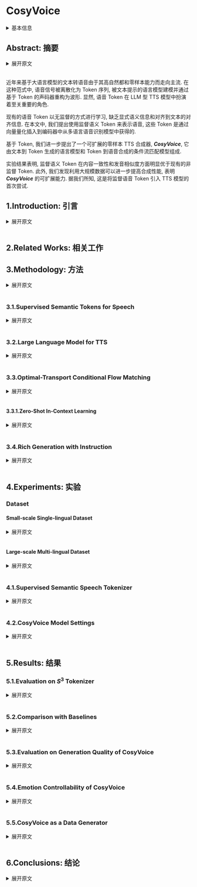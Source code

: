 # CosyVoice

<details>
<summary>基本信息</summary>

- 标题: "CosyVoice: A Scalable Multilingual Zero-shot Text-to-speech Synthesizer based on Supervised Semantic Tokens"
- 作者:
  - 01 Zhihao Du,
  - 02 Qian Chen,
  - 03 Shiliang Zhang,
  - 04 Kai Hu,
  - 05 Heng Lu,
  - 06 Yexin Yang,
  - 07 Hangrui Hu,
  - 08 Siqi Zheng,
  - 09 Yue Gu,
  - 10 Ziyang Ma,
  - 11 Zhifu Gao,
  - 12 Zhijie Yan
- 链接:
  - [ArXiv](https://arxiv.org/abs/2407.05407)
  - [Publication]()
  - [Github](https://github.com/FunAudioLLM/CosyVoice)
  - [Demo](https://fun-audio-llm.github.io)
- 文件:
  - [ArXiv](_PDF/2407.05407v2__CosyVoice__A_Scalable_Multilingual_Zero-shot_Text-to-Speech_Synthesizer_Based_on_Supervised_Semantic_Tokens.pdf)
  - [Publication] #TODO

</details>

## Abstract: 摘要

<details>
<summary>展开原文</summary>

Recent years have witnessed a trend that large language model (LLM) based text-to-speech (TTS) emerges into the mainstream due to their high naturalness and zero-shot capacity.
In this paradigm, speech signals are discretized into token sequences, which are modeled by an LLM with text as prompts and reconstructed by a token-based vocoder to waveforms.
Obviously, speech tokens play a critical role in LLM-based TTS models.
Current speech tokens are learned in an unsupervised manner, which lacks explicit semantic information and alignment to the text.
In this paper, we propose to represent speech with supervised semantic tokens, which are derived from a multilingual speech recognition model by inserting vector quantization into the encoder.
Based on the tokens, we further propose a scalable zero-shot TTS synthesizer, ***CosyVoice***, which consists of an LLM for text-to-token generation and a conditional flow matching model for token-to-speech synthesis.
Experimental results show that supervised semantic tokens significantly outperform existing unsupervised tokens in terms of content consistency and speaker similarity for zero-shot voice cloning.
Moreover, we find that utilizing large-scale data further improves the synthesis performance, indicating the scalable capacity of ***CosyVoice***.
To the best of our knowledge, this is the first attempt to involve supervised speech tokens into TTS models.

</details>
<br>

近年来基于大语言模型的文本转语音由于其高自然都和零样本能力而走向主流.
在这种范式中, 语音信号被离散化为 Token 序列, 被文本提示的语言模型建模并通过基于 Token 的声码器重构为波形.
显然, 语音 Token 在 LLM 型 TTS 模型中扮演着至关重要的角色.

现有的语音 Token 以无监督的方式进行学习, 缺乏显式语义信息和对齐到文本的对齐信息.
在本文中, 我们提出使用监督语义 Token 来表示语音, 这些 Token 是通过向量量化插入到编码器中从多语言语音识别模型中获得的.

基于 Token, 我们进一步提出了一个可扩展的零样本 TTS 合成器, ***CosyVoice***, 它由文本到 Token 生成的语言模型和 Token 到语音合成的条件流匹配模型组成.

实验结果表明, 监督语义 Token 在内容一致性和发音相似度方面明显优于现有的非监督 Token.
此外, 我们发现利用大规模数据可以进一步提高合成性能, 表明 ***CosyVoice*** 的可扩展能力.
据我们所知, 这是将监督语音 Token 引入 TTS 模型的首次尝试.

## 1.Introduction: 引言

<details>
<summary>展开原文</summary>

Text-to-Speech (TTS) technology has made remarkable strides in recent years, transitioning from robotic-sounding speech to producing voices that are nearly indistinguishable from human speakers.
At the forefront of this advancement are Large Language Models (LLMs), which have been increasingly utilized in TTS systems to generate speech with a higher degree of naturalness and the ability to synthesize voices in a zero-shot fashion ([TorToise TTS (2023)](../Diffusion/2023.05.12_TorToise-TTS.md); [VALL-E (2023)](2023.01.05_VALL-E.md); [BASE TTS (2024)](2024.02.12_BASE-TTS.md)).
These LLM-based TTS models function by converting speech signals into sequences of tokens, with the LLM utilizing text as a condition to model these token sequences.
A token vocoder is then employed to reconstruct the raw waveforms from the tokenized speech ([HiFi-GAN (2020)](../TTS3_Vocoder/2020.10.12_HiFi-GAN.md); [EnCodec (2022)](../Speech_Neural_Codec/2022.10.24_EnCodec.md)).

A critical aspect of the TTS process is the representation of speech tokens.
Traditionally, tokens are acquired through unsupervised learning, which may not capture explicit semantic information or align well with corresponding text ([HuBERT (2021)](../Speech_Representaion/2021.06.14_HuBERT.md); [EnCodec (2022)](../Speech_Neural_Codec/2022.10.24_EnCodec.md)).
Recognizing this gap, our work introduces supervised semantic tokens extracted from a multilingual speech recognition model, [Whisper (2022)](2022.12.06_Whisper.md), by integrating vector quantization into the encoder.
This innovation allows for more accurate semantic representation and alignment with text.
Early studies have shown that quantizers with auxiliary automatic speech recognition (ASR) loss outperform k-means clustering on the universal speech model (USM) for speech-to-text translation and ASR tasks, as demonstrated in [AudioPaLM (2023)](2023.06.22_AudioPaLM.md).
Additionally, [ASQ](../../Modules/VQ/ASQ.md) employed Gumbel-Softmax vector quantization to extract discrete speech representations that prioritize ASR-relevant information for ASR tasks.
However, the impact of these approaches on text-to-speech (TTS) remains unclear.

Furthermore, leveraging these supervised tokens, we propose ***CosyVoice***, a scalable and efficient zero-shot TTS synthesizer.
***CosyVoice*** is comprised of an LLM for converting text into semantic token sequences and a conditional flow matching model for the subsequent synthesis of speech from these tokens.
In contrast to prior systems like [TorToise TTS (2023)](../Diffusion/2023.05.12_TorToise-TTS.md), which employs an LLM in conjunction with a [denoising diffusion probabilistic models (DDPM) (2020)](../Diffusion/2020.06.19_DDPM.md), ***CosyVoice*** utilizes a conditional flow matching approach, as it has been demonstrated to accelerate both training and inference compared to traditional diffusion models ([VoiceBox (2023)](2023.06.23_VoiceBox.md)).
While existing methods incorporate flow matching in TTS ([VoiceBox (2023)](2023.06.23_VoiceBox.md); [VoiceFlow (2023)](../Flow/2023.09.10_VoiceFlow.md); [Matcha-TTS (2023)](../Diffusion/2023.09.06_Matcha-TTS.md); [ReFlow-TTS (2023)](../Flow/2023.09.29_ReFlow-TTS.md)), they often rely on phoneme duration prediction, necessitating the use of supplementary phonemizers and forced aligners.
***CosyVoice***, however, bypasses these dependencies, offering a more direct and efficient pathway from text to speech.

Our research contributes to the field of speech generation in several novel ways:
- We are the first to integrate supervised speech tokens into TTS models, enhancing content consistency and speaker similarity in zero-shot voice cloning.
- We propose ***CosyVoice***, a scalable zero-shot TTS synthesis system that combines an LLM for text-to-token generation with a conditional flow matching model for token-to-speech synthesis, forsaking the need for additional phonemizers and forced aligners.
- To further refine the quality of generated speech, we incorporate the [x-vector](../Speech_Representaion/X-vectors.md) into the LLM to separate the modeling of speech into semantic, speaker, and prosody components.
The LLM models the semantic content and prosody, while the conditional flow matching model captures timbre and environmental information.
We optimize the flow matching process with techniques such as [classifier-free guidance (2022)](../Diffusion/2022.07.26_Classifier-Free_Guidance.md), a cosine scheduler, and masked conditions.

Our experimental results demonstrate the superiority of supervised semantic tokens over unsupervised counterparts.
Additionally, the scalability of ***CosyVoice*** is evidenced by improved synthesis performance when utilizing large-scale data.
This work, therefore, represents a significant step forward in the development of natural-sounding, versatile TTS systems.

</details>
<br>

## 2.Related Works: 相关工作

## 3.Methodology: 方法

<details>
<summary>展开原文</summary>

As shown in Figure \ref{fig:overall}(b), our ***CosyVoice*** consists of four components, namely text encoder, speech tokenizer, large language model and conditional flow matching model.
Specifically, the text encoder is used to align the semantic spaces of text and speech tokens, while the speech tokenizer is utilized to extract semantic tokens as illustrated in Figure \ref{fig:overall}(a).
We employ a large language model to learn the whole sequence of text encodings and speech tokens, reformulating TTS as an auto-regressive sequence generation problem given text as prompts.
Then, as shown in Figure \ref{fig:overall}(c), a conditional flow matching model is utilized to convert speech tokens into a Mel spectrogram via a denoising process on the optimal path.
To obtain a perceptible signal, the [HiFi-GAN (2020)](../TTS3_Vocoder/2020.10.12_HiFi-GAN.md) vocoder is used to synthesize a waveform with the generated Mel spectrogram as input.

</details>
<br>

### 3.1.Supervised Semantic Tokens for Speech

<details>
<summary>展开原文</summary>

In ***CosyVoice***, a supervised automatic speech recognition (ASR) model is employed to derive the supervised semantic speech ($\mathcal{S}^3$) tokenizer for speech.
The model is a finetuned version of our proprietary SenseVoice ASR model.
It is trained on multilingual audio data and possesses rich audio content understanding capabilities.
Different from the original ASR model, we split the encoder into two parts and insert a vector quantization layer between them.
Given a Mel spectrogram $X$ as input, it undergoes the positional encoding and $\mathrm{Encoder}_1$ to obtain a context-aware representations $H$:

$$
	H = \mathrm{Encoder_1}\left(\mathrm{PosEnc}(X)\right)
$$

Then, a vector quantizer (VQ) is involved to obtain discrete tokens.
For the hidden representation $\mathbf{h}_l$ at the frame $l$, the index of nearest embedding in the codebook $C$ is treated as the speech token $\mu_l$ at this timestep:

$$
	\mu_l = \mathrm{VQ}(\mathbf{h}_l, C)=\mathrm{arg}\min_{\mathbf{c}_n\in C}{|| \mathbf{h}_l - \mathbf{c}_n ||_2}
$$

where $||\cdot||_2$ denotes the L2 norm.
At the training stage, codebook embeddings are updated via exponentially moving average (EMA):

$$
	\mathbf{c}_{\mu_l} := \alpha \mathbf{c}_{\mu_l} + (1-\alpha) \mathbf{h}_l
$$

where $\alpha$ is a pre-defined decay coefficient.
The corresponding codebook embeddings of speech tokens are used as the quantized hidden representations $\bar{H}=\{\mathbf{c}_{\mu_1}, \mathbf{c}_{\mu_2}, \dots, \mathbf{c}_{\mu_L}\}$ and passed through the remaining encoder layers $\mathrm{Encoder}_2$:

$$
	\tilde{H} = \mathrm{Encoder_2}\left(\mathrm{PosEnc}(\bar{H})\right)
$$

Note that, before the remaining encoder layers, we add an extra positional encoding to enhance the temporal information.
After $\mathrm{Encoder_2}$, a transformer-based ASR decoder is followed, predicting the posterior probability of text labels:

$$
	P(Y|X)=\mathrm{{ASRDecoder}}\left(\tilde{H},Y^{Z-1}\right)
$$

where $Y^{Z-1}$ represents the left-shifted text labels in the teacher-forcing training scheme.

</details>
<br>

### 3.2.Large Language Model for TTS

<details>
<summary>展开原文</summary>

In this section, we formulate the TTS task as an auto-regressive speech token generation problem with a large language model (LLM).
For LLM, the sequence construction is the most important matter, which is constructed as follows:

$$
	\left[\circled{S}, \mathbf{v}, \{\bar{\mathbf{y}}_u\}_{u\in[1:U]}, \circled{T}, \{\mu_l\}_{l\in[1:L]}, \circled{E} \right]
$$

\circled{S} and \circled{E} denote the start and end of sequence, respectively. $\mathbf{v}$ is a speaker embedding vector extracted from the speech $X$ with a pre-trained voice-print model.
Available at https://github.com/alibaba-damo-academy/3D-Speaker/tree/main/egs/3dspeaker/sv-cam++.
The text encodings $\bar{Y}=\{\bar{\mathbf{y}}_u\}_{u\in[1:U]}$ is obtained by passing the text through a Byte Pair Encoded (BPE) tokenizer and text encoder:

$$
	\bar{Y} = \mathrm{TextEncoder}(\mathrm{BPE}(Y))
$$

Since text and speech tokens lie at different semantic levels, the text encoder is used to align their semantic spaces and benefit the LLM modeling.
A start identifier \circled{T} is inserted between text encodings and speech tokens $\{\mu_l\}_{l\in[1:L]}$ that is extracted with the supervised semantic tokenizer as described in \ref{sec:sst}.
At the training stage, we employ the teacher-forcing scheme, in which the left-shifted sequence is employed as the mode inputs and the original sequence serves as the expected outputs.
Note that only the cross entropy losses of speech tokens and \circled{E} are considered during the training:

$$
	\mathcal{L}_{LM} = -\frac{1}{L+1}\sum_{l=1}^{L+1}{\log{q(\mu_l)}}
$$

where $\mu_{L+1}$ is the "end of sequence" token \circled{E}. $q(\mu_l)$ denotes the posterior probability of $\mu_l$, which is predicted by the softmax layer following LLM.

</details>
<br>

### 3.3.Optimal-Transport Conditional Flow Matching

<details>
<summary>展开原文</summary>

In ***CosyVoice***, an optimal-transport conditional flow matching model (OT-CFM) is employed to learn the distribution of Mel spectrogram and generate samples from it with generated speech tokens as conditions.
OT-CFM can achieve better performance compared to diffusion probabilistic models (DPMs) with simpler gradients, easier training and faster generation ([Flow Matching (2022)](../Diffusion/2022.10.06_Flow_Matching.md); [OT-CFM (2023)](../Flow/2023.02.01_OT-CFM.md); [Matcha-TTS (2023)](../Diffusion/2023.09.06_Matcha-TTS.md)).
In continuous-time normalizing flows (CNFs), a probability density path is constructed from a prior distribution $p_0(X)$ to the data distribution of Mel spectrogram $q(X)$.
The probability density path is defined by a time-dependent vector field $\nu_t(X): [0,1]\times \mathbb{R}^{L*D}\rightarrow \mathbb{R}^{L*D}$, which generates the flow $\phi_t$ through the following ordinary differential equation (ODE):
\begin{equation}
\label{eq:prob-path}
\begin{aligned}
\frac{d}{dt}{\phi_t{(X)}} &= \nu_t(\phi_t(X), t) \\
\phi_0(X)&\sim p_0(X)=\mathcal{N}(X;0,I) \\
\phi_1(X)&\sim p_1(X)
\end{aligned}
\end{equation}
where $t\in[0, 1]$.
By solving the initial value problem Eq. (\ref{eq:prob-path}), we can approximate the speech distribution $q(X)$ with $p_1(X)$ and sample from it.

To learn the vector field $\nu_t(X)$, we define the optimal-transport (OT) flow and force a neural network to match it by minimizing the following loss:
\begin{equation}
\begin{aligned}
	&\mathcal{L}_{OT-CFM} \\
	&= \mathbb{E}_{t,p_0(X_0),q(X_1)}| \omega_t(\phi^{OT}_t(X_0,X_1)|X_1) \\
	&- \nu_t(\phi^{OT}_t(X_0,X_1)|\theta) |
\end{aligned}
\end{equation}
where
\begin{equation}
\begin{aligned}
	&\phi^{OT}_t(X_0,X_1)=(1-(1-\sigma)t)X_0+tX_1 \\
	                &\omega_t(\phi^{OT}_t(X_0,X_1)|X_1)=X_1-(1-\sigma)X_0
\end{aligned}
\end{equation}
The speaker embedding $\mathbf{v}$, speech tokens $\{\mu_l\}_{1:L}$, and masked Mel spectrogram $\tilde{X_1}$ are also fed into the neural network to match the vector field with learnable parameters $\theta$:
\begin{equation}
\begin{aligned}
	&\nu_t(\phi^{OT}_t(X_0,X_1)|\theta) \\
	&= \mathrm{NN}_\theta\left(\phi^{OT}_t(X_0,X_1),t;\mathbf{v},\{\mu_l\}_{1:L},\tilde{X_1}\right)
\end{aligned}
\end{equation}
$\tilde{X_1}$ is a masked version of $X_1$ by setting continuous frames to zeros from a random start point to the end.
Considering the generation process at the beginning is harder than follows, we involve a cosine scheduler for the timestep $t$:
\begin{equation}
t:=1-\cos\left(\frac{1}{2}t\pi\right)
\end{equation}
Under the scheduled flow, there are more generation steps at the beginning.

Classifier-free guidance (CFG) has been proven to improve the generation quality of diffusion probabilistic models ([CFG (2022)](../Diffusion/2022.07.26_Classifier-Free_Guidance.md); [iDDPM (2021)](../Diffusion/2021.02.18_iDDPM.md); [VoiceBox (2023)](2023.06.23_VoiceBox.md)).
Therefore, we propose to adapt the CFG into conditional flow matching models.
At the training stage, we randomly drop the conditions $\Psi=\{\mathbf{v}, \{\mu_l\}_{1:L}, \tilde{X_1}\}$ with a fixed probability of $0.2$.
In this manner, we can learn both conditional and unconditional flows.
During generation, the vector field is modified as follows:
\begin{equation}
\begin{aligned}
	&\tilde{\nu}_t(\phi^{OT}_t(X_0,X_1)|\theta;\Psi)\\
	&=(1+\beta)\cdot\nu_t(\phi^{OT}_t(X_0,X_1)|\theta;\Psi)\\
	&-\beta \cdot \nu_t(\phi^{OT}_t(X_0,X_1)|\theta)
\end{aligned}
\end{equation}
where $\beta$ is the guidance strength of $0.7$.

</details>
<br>

#### 3.3.1.Zero-Shot In-Context Learning

<details>
<summary>展开原文</summary>

***CosyVoice*** models exhibit zero-shot in-context learning capabilities, allowing for the replication of an arbitrary voice with only a brief reference speech sample.
This process entails the careful construction of input sequences for the token language model (LM), depicted in Figure \ref{fig:icl-seq}.
For prompt speech and input text in the same language, we merge them to form a unified input, treating the prompt speech tokens as pre-generated.
With this input sequence, the autoregressive LM iteratively predicts subsequent tokens until it encounters the "end of sequence" token $\circled{E}$.
However, when the prompt speech and input text differ linguistically, we omit the text and tokens associated with the prompt to prevent prosodic characteristics of the original language from influencing the target language.
It is important to note that the prompt text, which corresponds to the prompt speech's content, can be transcribed either through human annotation or ASR models, such as SenseVoice.
Similar to the prompt text, the prompt tokens are extracted from the prompt speech with $\mathcal{S}^3$ tokenizer.

After generating the speech tokens, they are appended after the prompt tokens, forming a composite condition for the flow-matching model.
Additionally, the speaker embedding and the Mel spectrogram of the prompt speech are incorporated to further enhance timbre and environmental consistency.

</details>
<br>

### 3.4.Rich Generation with Instruction

<details>
<summary>展开原文</summary>

To enable further controllability on ***CosyVoice***, we experiment with integrating additional instruction fine-tuning ([TextrolSpeech (2023)](../../Datasets/2023.08.28_TextrolSpeech.md)).
***CosyVoice-instruct*** extends ***CosyVoice-base*** with enhanced instruction-following capabilities.
Specifically, it supports controllability over various aspects such as speaker identity (i.e., speaker's characteristics), speaking style (including emotion, gender, speaking rate, and pitch), and fine-grained paralinguistic features.
These features include the ability to insert laughter, breaths, speaking while laughing, and emphasize certain words.

We fine-tuned ***CosyVoice-base*** using this training data without incorporating speaker embedding in the autoregressive language model.
Table \ref{tab:example_instruct} shows some examples of speaker identity, speaking style, and fine-grained paralinguistic features.

</details>
<br>

## 4.Experiments: 实验

### Dataset

#### Small-scale Single-lingual Dataset

<details>
<summary>展开原文</summary>

We conduct experiments on the [LibriTTS (2019)](../../Datasets/2019.04.05_LibriTTS.md) corpus, which contains 585 hours from 2,456 English speakers.
We follow the official data partition, where "train-clean-100", "train-clean-360" and "train-other-500" are merged for training and the "dev-clean" is used for model selections. "test-clean" is used to construct the evaluation set as described in [UniCATS (2023)](../Diffusion/2023.06.13_UniCATS.md).

</details>
<br>

#### Large-scale Multi-lingual Dataset

<details>
<summary>展开原文</summary>

To train the ***CosyVoice*** models, we have amassed a considerable dataset comprising multiple languages.
Throughout the collection process, we utilize specialized in-house tools for speech detection, signal-to-noise ratio (SNR) estimation, speaker diarization, and separation.
Subsequently, pseudo text labels are generated using SenseVoice-Large and Paraformer.
These labels undergo a refinement process with the aid of force-alignment (FA) models, which helps eliminate low-quality data and enhances the accuracy of punctuation.
A comprehensive breakdown of the training data's duration across various languages is presented in Table \ref{tab:dataset}.
Table \ref{tab:dataset_instruct} presents the duration of the training data for different types of instructions.

</details>
<br>

### 4.1.Supervised Semantic Speech Tokenizer

<details>
<summary>展开原文</summary>

For the small-scale single-lingual dataset, we employ the ESPNet Conformer ASR model as the backbone and insert the vector quantizer after the first six encoder layers.
There is a single codebook with 4,096 codes.
The first six encoder layers and vector quantizer are employed as the speech tokenizer.
As for the text tokenizer, a word sentence-piece model is trained on the text of training, which has a vocabulary size of 4,000.
We train the quantizer-augmented ASR model on the [Librispeech (2015)](../../Datasets/2015.04.19_LibriSpeech.md) corpus for 50 epochs from scratch.

For the large-scale multi-lingual dataset, we employ the SenseVoice-Large rich recognition model ([FunAudioLLM (2024)](2024.07.04_FunAudioLLM.md)) as the backbone.
Similar to small-scale dataset, we still insert the vector quantizer after the first six encoder layers with a single codebook of 4,096 codes.
More hyper-parameter selections, such as quantizer-inserted layer and the number of codes, are left for future work.
Different from single-lingual experiments, we use the pre-trained checkpoint to initialize the SenseVoice-Large model rather than train it from scratch.
After inserting the quantizer, we further fine-tune the whole parameters for 210,000 training steps on eight A800 GPUs.

</details>
<br>

### 4.2.CosyVoice Model Settings

<details>
<summary>展开原文</summary>

We train the tiny and normal size models in single-lingual and multi-lingual experiments.
Details of model architecture settings are shown in Table \ref{tab:model}.
The tiny model is trained on LibriTTS training set for 50 epochs with four V100-32M GPUs, while the multi-lingual model is trained on our internal dataset for 800,000 steps with 64 V100-32M GPUs.
Tiny and normal models are trained with the learning rate of $10^{-3}$ and $10^{-4}$, respectively.
The warmup step is set to 10,000.

</details>
<br>

## 5.Results: 结果

### 5.1.Evaluation on $S^3$ Tokenizer

<details>
<summary>展开原文</summary>

In table \ref{tab:en-token}, we demonstrate how the vector quantization affects the recognition performance on LibriTTS test sets.
From the table, we can see that inserting a vector quantizer into the ASR encoder only affects the recognition performance slightly.
As a result, the VQ-inserted Conformer ASR model achieves comparable WERs of 3.18\% and 7.56\% on "test-clean" and "test-other" sets, respectively.
This indicates that tokenizers trained in a supervised manner can maintain sufficient semantic information and the alignment to text.

To assess the multi-lingual  $\mathcal{S}^3$ tokenizer's ability to preserve semantic information, we compared the recognition performance of the quantizer-augmented SenseVoice-L against its original version and the Whisper-Large V3 model.
The models underwent evaluation using the Common Voice zh-CN and en benchmarks, with the findings detailed in Table \ref{tab:tokenizer-performance}.
From the table, we can see that our $\mathcal{S}^3$ tokens demonstrate robust recognition performance in both the Chinese and English test sets.
Notably, on the common\_voice\_zh-CN set, $\mathcal{S}^3$ tokens surpass the performance of the Whisper-Large V3 model ([FunAudioLLM (2024)](2024.07.04_FunAudioLLM.md)), achieving a 4.14\% relative reduction in error rate.
This suggests a substantial correlation between $\mathcal{S}^3$ tokens and semantic content.
It is worth noting that there is only a single codebook in the $\mathcal{S}^3$ tokenizer with a dictionary size of 4,096 entries.

</details>
<br>

### 5.2.Comparison with Baselines

<details>
<summary>展开原文</summary>

We compare the proposed ***CosyVoice*** models with other TTS systems on content consistency and speaker similarity.
For content consistency, an ASR model is employed to recognize the generated utterances.
We report the word error rate (WER), and the number of insertion, deletion and substation errors.
As for the speaker similarity, we employ the [ERes2Net (2023)](../_Basis/2023.05.22_ERes2Net.md) model to extract speaker embeddings of prompt and generated utterances, and their raw cosine similarity is treated as the speaker similarity.
Experimental results are shown in Table \ref{tab:compare}.

Compared with other TTS models, the proposed ***CosyVoice*** framework achieves comparable content consistency and higher speaker similarity even using the same text and speech tokenizers.
Comparing Exp-1, Exp-2 and Exp-3, we can see that both the text speech tokenizers are critical for content consistency and negligible for speaker similarity.
In Exp 4 experiments, we replace the single-lingual text and speech tokenizers with the multi-lingual one.
Only using the LibriTTS corpus to train the model degrades both the content consistency and speaker similarity.
By involving the internal large-scale dataset, the performance is significantly improved, achieving the human parity quality.

</details>
<br>

### 5.3.Evaluation on Generation Quality of CosyVoice

<details>
<summary>展开原文</summary>

We evaluate the quality of ***CosyVoice***'s speech synthesis by examining content consistency and speaker similarity.
The "test-clean" subset of [LibriTTS (2019)](../../Datasets/2019.04.05_LibriTTS.md) and the test set of [AISHELL-3 (2020)](../../Datasets/2020.10.22_AISHELL-3.md) are employed to construct an evaluation set for English and Chinese, respectively.
For each text in these sets, we randomly select a prompt speech.
Content consistency was evaluated using [Whisper-Large V3 (2022)](2022.12.06_Whisper.md) for English and [Paraformer (2022)](../ASR/2022.06.16_Paraformer.md) for Chinese recognition.
Speaker similarity was quantified by calculating the cosine similarity between speaker embeddings of the generated and prompt speeches, extracted using [ERes2Net (2023)](../_Basis/2023.05.22_ERes2Net.md).

Similar to other autoregressive language models, we employ a random sampling decoding strategy for our token LM and assessed the synthesis process using five different random seed values: 0, 7, 42, 123, and 1,337.
The resultant evaluation metrics were averaged to determine the mean and standard deviation.
Additionally, we conducted an ASR re-ranking to demonstrate potential performance improvements in offline mode.

Tables \ref{tab:res-libritts} and \ref{tab:res-aishell} present the results for English and Chinese, respectively.
On the English dataset, ***CosyVoice*** attained human-level performance with similar content recognition and higher speaker similarity.
ASR re-ranking notably enhanced content consistency, yielding a reduced word error rate (WER) of 1.51\%.
***CosyVoice*** outperformed ChatTTS in WER and the number of insertion and deletion errors, indicating superior content consistency.
We did not assess speaker similarity for ChatTTS as it doesn't release voice cloning capabilities.

As for the results in Chinese, the generated utterances of ***CosyVoice*** achieve a comparable CER as well as the errors of insertion and deletion compared with the original utterances.
It seems that ChatTTS has a better generation ability on Chinese than English in terms of CER.
Although ChatTTS and ***CosyVoice*** achieve a similar CER, ChatTTS produces more insertion and deletion errors, This is due to the problem of speaker leaking, where modal particles of another speaker is generated unexpectedly.
On the contrary, ***CosyVoice*** doesn't suffer from this problem with much fewer insertion and deletion errors.
With ASR re-ranking, ***CosyVoice*** reached a remarkably low CER of 1.84\%.
As seen with English, ***CosyVoice*** also exhibited greater speaker similarity than the original utterances, showcasing its effective voice-cloning proficiency.

</details>
<br>

### 5.4.Emotion Controllability of CosyVoice

<details>
<summary>展开原文</summary>

To verify the emotion controllability, we use the public speech emotion recognition model [emo2vec (2023)](../Speech_Representaion/2023.12.23_Emotion2Vec.md) ([Github](https://modelscope.cn/models/iic/emotion2vec_base_finetuned)).
We generated and evaluated 100 English utterances for each of the six emotions: happy, angry, sad, surprised, fearful, and disgusted.
The content of the synthesized text is designed to match the target emotion.
We then measure the accuracy of the predicted emotions from the synthesized speech for each emotion.

Table \ref{tab:emo_acc} shows the comparison of emotion control accuracy between ***CosyVoice-base*** and ***CosyVoice-instruct***.
For ***CosyVoice-instruct***, the input consists of content text accompanied by a speaking style instruction (e.g., "Happy.`<endofprompt>`Content Text").
In contrast, ***CosyVoice-base*** only receives the content text as input.
The results indicate that ***CosyVoice-instruct*** with emotional instructions demonstrates a significant improvement over both ***CosyVoice-base*** and ***CosyVoice-instruct*** without emotional instructions.

</details>
<br>

### 5.5.CosyVoice as a Data Generator

<details>
<summary>展开原文</summary>

A straightforward application of ***CosyVoice*** is as a data generator to augment the training data of other tasks, such as ASR, speech-to-speech translation (S2ST).
Taking the ASR task an example, we conduct an experiment on the Librispeech corpus to evaluate ***CosyVoice***'s capability in generating high-quality data.
The experimental results are shown in Table \ref{tab:data-syn}, where "Librispeech" denotes the original 960-hour data. "Syn on LS text" and "Syn on LS text" denote the generated data with the text from Librispeech and MLS training sets, respectively.
From the table, we can see that only training on the synthesized data, the ASR model can achieve a comparable result than the original Librispeech training set.
Upon integration of them, a notable enhancement in recognition accuracy is observed.
An interesting finding is that involving the synthesized data on the MLS text significantly improves the recognition performance.
This may indicates that the text diversity is more critical for ASR task than the duration of speech itself.
This improvement can be attributed to the varied linguistic content introduced by ***CosyVoice*** synthesized samples.
The findings from our evaluation underscore the high quality of the samples generated by ***CosyVoice***.

</details>
<br>

## 6.Conclusions: 结论

<details>
<summary>展开原文</summary>

In this paper, we introduce ***CosyVoice***, a scalable multi-lingual speech generation model, which supports zero-shot in-context learning, cross-lingual voice cloning, instructed generation and fine-grained controlling of emotion, paralinguistic features.
Experimental results show that the system architecture of ***CosyVoice*** is important for speaker similarity, while the text and speech tokenizers affect the content consistency much.
Besides, we find that scaling up the model size and data volume can improve the performance significantly.
As a result, ***CosyVoice*** achieves the human parity generation quality.

</details>
<br>